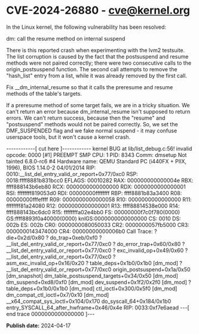 # CVE-2024-26880 - cve@kernel.org

In the Linux kernel, the following vulnerability has been resolved:

dm: call the resume method on internal suspend

There is this reported crash when experimenting with the lvm2 testsuite.
The list corruption is caused by the fact that the postsuspend and resume
methods were not paired correctly; there were two consecutive calls to the
origin_postsuspend function. The second call attempts to remove the
"hash_list" entry from a list, while it was already removed by the first
call.

Fix __dm_internal_resume so that it calls the preresume and resume
methods of the table's targets.

If a preresume method of some target fails, we are in a tricky situation.
We can't return an error because dm_internal_resume isn't supposed to
return errors. We can't return success, because then the "resume" and
"postsuspend" methods would not be paired correctly. So, we set the
DMF_SUSPENDED flag and we fake normal suspend - it may confuse userspace
tools, but it won't cause a kernel crash.

------------[ cut here ]------------
kernel BUG at lib/list_debug.c:56!
invalid opcode: 0000 [#1] PREEMPT SMP
CPU: 1 PID: 8343 Comm: dmsetup Not tainted 6.8.0-rc6 #4
Hardware name: QEMU Standard PC (i440FX + PIIX, 1996), BIOS 1.14.0-2 04/01/2014
RIP: 0010:__list_del_entry_valid_or_report+0x77/0xc0
<snip>
RSP: 0018:ffff8881b831bcc0 EFLAGS: 00010282
RAX: 000000000000004e RBX: ffff888143b6eb80 RCX: 0000000000000000
RDX: 0000000000000001 RSI: ffffffff819053d0 RDI: 00000000ffffffff
RBP: ffff8881b83a3400 R08: 00000000fffeffff R09: 0000000000000058
R10: 0000000000000000 R11: ffffffff81a24080 R12: 0000000000000001
R13: ffff88814538e000 R14: ffff888143bc6dc0 R15: ffffffffa02e4bb0
FS:  00000000f7c0f780(0000) GS:ffff8893f0a40000(0000) knlGS:0000000000000000
CS:  0010 DS: 002b ES: 002b CR0: 0000000080050033
CR2: 0000000057fb5000 CR3: 0000000143474000 CR4: 00000000000006b0
Call Trace:
 <TASK>
 ? die+0x2d/0x80
 ? do_trap+0xeb/0xf0
 ? __list_del_entry_valid_or_report+0x77/0xc0
 ? do_error_trap+0x60/0x80
 ? __list_del_entry_valid_or_report+0x77/0xc0
 ? exc_invalid_op+0x49/0x60
 ? __list_del_entry_valid_or_report+0x77/0xc0
 ? asm_exc_invalid_op+0x16/0x20
 ? table_deps+0x1b0/0x1b0 [dm_mod]
 ? __list_del_entry_valid_or_report+0x77/0xc0
 origin_postsuspend+0x1a/0x50 [dm_snapshot]
 dm_table_postsuspend_targets+0x34/0x50 [dm_mod]
 dm_suspend+0xd8/0xf0 [dm_mod]
 dev_suspend+0x1f2/0x2f0 [dm_mod]
 ? table_deps+0x1b0/0x1b0 [dm_mod]
 ctl_ioctl+0x300/0x5f0 [dm_mod]
 dm_compat_ctl_ioctl+0x7/0x10 [dm_mod]
 __x64_compat_sys_ioctl+0x104/0x170
 do_syscall_64+0x184/0x1b0
 entry_SYSCALL_64_after_hwframe+0x46/0x4e
RIP: 0033:0xf7e6aead
<snip>
---[ end trace 0000000000000000 ]---

**Publish date:** 2024-04-17

